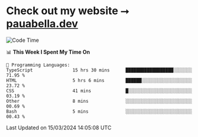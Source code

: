 # Check out my website ⭢ [pauabella.dev](https://pauabella.dev)

<!--START_SECTION:waka-->
![Code Time](http://img.shields.io/badge/Code%20Time-3%2C105%20hrs%2012%20mins-blue)

📊 **This Week I Spent My Time On** 

```text
💬 Programming Languages: 
TypeScript               15 hrs 30 mins      ██████████████████░░░░░░░   71.95 % 
HTML                     5 hrs 6 mins        ██████░░░░░░░░░░░░░░░░░░░   23.72 % 
CSS                      41 mins             █░░░░░░░░░░░░░░░░░░░░░░░░   03.19 % 
Other                    8 mins              ░░░░░░░░░░░░░░░░░░░░░░░░░   00.69 % 
Bash                     5 mins              ░░░░░░░░░░░░░░░░░░░░░░░░░   00.43 % 
```


 Last Updated on 15/03/2024 14:05:08 UTC
<!--END_SECTION:waka-->
